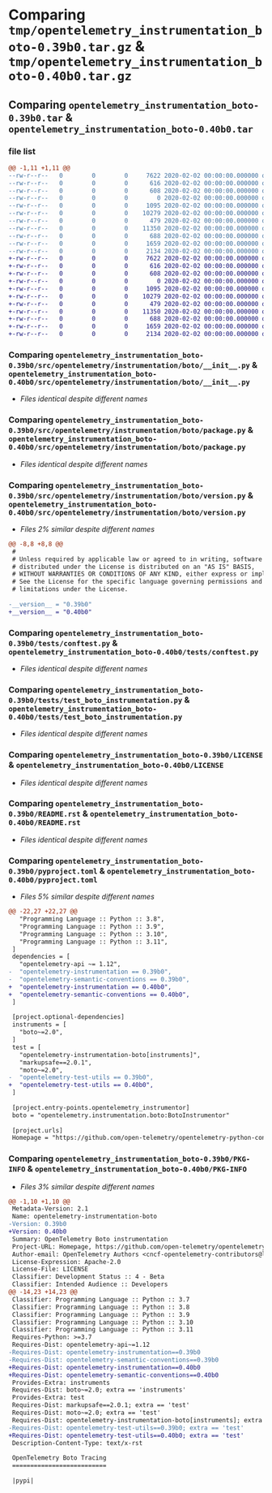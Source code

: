 # Comparing `tmp/opentelemetry_instrumentation_boto-0.39b0.tar.gz` & `tmp/opentelemetry_instrumentation_boto-0.40b0.tar.gz`

## Comparing `opentelemetry_instrumentation_boto-0.39b0.tar` & `opentelemetry_instrumentation_boto-0.40b0.tar`

### file list

```diff
@@ -1,11 +1,11 @@
--rw-r--r--   0        0        0     7622 2020-02-02 00:00:00.000000 opentelemetry_instrumentation_boto-0.39b0/src/opentelemetry/instrumentation/boto/__init__.py
--rw-r--r--   0        0        0      616 2020-02-02 00:00:00.000000 opentelemetry_instrumentation_boto-0.39b0/src/opentelemetry/instrumentation/boto/package.py
--rw-r--r--   0        0        0      608 2020-02-02 00:00:00.000000 opentelemetry_instrumentation_boto-0.39b0/src/opentelemetry/instrumentation/boto/version.py
--rw-r--r--   0        0        0        0 2020-02-02 00:00:00.000000 opentelemetry_instrumentation_boto-0.39b0/tests/__init__.py
--rw-r--r--   0        0        0     1095 2020-02-02 00:00:00.000000 opentelemetry_instrumentation_boto-0.39b0/tests/conftest.py
--rw-r--r--   0        0        0    10279 2020-02-02 00:00:00.000000 opentelemetry_instrumentation_boto-0.39b0/tests/test_boto_instrumentation.py
--rw-r--r--   0        0        0      479 2020-02-02 00:00:00.000000 opentelemetry_instrumentation_boto-0.39b0/.gitignore
--rw-r--r--   0        0        0    11350 2020-02-02 00:00:00.000000 opentelemetry_instrumentation_boto-0.39b0/LICENSE
--rw-r--r--   0        0        0      688 2020-02-02 00:00:00.000000 opentelemetry_instrumentation_boto-0.39b0/README.rst
--rw-r--r--   0        0        0     1659 2020-02-02 00:00:00.000000 opentelemetry_instrumentation_boto-0.39b0/pyproject.toml
--rw-r--r--   0        0        0     2134 2020-02-02 00:00:00.000000 opentelemetry_instrumentation_boto-0.39b0/PKG-INFO
+-rw-r--r--   0        0        0     7622 2020-02-02 00:00:00.000000 opentelemetry_instrumentation_boto-0.40b0/src/opentelemetry/instrumentation/boto/__init__.py
+-rw-r--r--   0        0        0      616 2020-02-02 00:00:00.000000 opentelemetry_instrumentation_boto-0.40b0/src/opentelemetry/instrumentation/boto/package.py
+-rw-r--r--   0        0        0      608 2020-02-02 00:00:00.000000 opentelemetry_instrumentation_boto-0.40b0/src/opentelemetry/instrumentation/boto/version.py
+-rw-r--r--   0        0        0        0 2020-02-02 00:00:00.000000 opentelemetry_instrumentation_boto-0.40b0/tests/__init__.py
+-rw-r--r--   0        0        0     1095 2020-02-02 00:00:00.000000 opentelemetry_instrumentation_boto-0.40b0/tests/conftest.py
+-rw-r--r--   0        0        0    10279 2020-02-02 00:00:00.000000 opentelemetry_instrumentation_boto-0.40b0/tests/test_boto_instrumentation.py
+-rw-r--r--   0        0        0      479 2020-02-02 00:00:00.000000 opentelemetry_instrumentation_boto-0.40b0/.gitignore
+-rw-r--r--   0        0        0    11350 2020-02-02 00:00:00.000000 opentelemetry_instrumentation_boto-0.40b0/LICENSE
+-rw-r--r--   0        0        0      688 2020-02-02 00:00:00.000000 opentelemetry_instrumentation_boto-0.40b0/README.rst
+-rw-r--r--   0        0        0     1659 2020-02-02 00:00:00.000000 opentelemetry_instrumentation_boto-0.40b0/pyproject.toml
+-rw-r--r--   0        0        0     2134 2020-02-02 00:00:00.000000 opentelemetry_instrumentation_boto-0.40b0/PKG-INFO
```

### Comparing `opentelemetry_instrumentation_boto-0.39b0/src/opentelemetry/instrumentation/boto/__init__.py` & `opentelemetry_instrumentation_boto-0.40b0/src/opentelemetry/instrumentation/boto/__init__.py`

 * *Files identical despite different names*

### Comparing `opentelemetry_instrumentation_boto-0.39b0/src/opentelemetry/instrumentation/boto/package.py` & `opentelemetry_instrumentation_boto-0.40b0/src/opentelemetry/instrumentation/boto/package.py`

 * *Files identical despite different names*

### Comparing `opentelemetry_instrumentation_boto-0.39b0/src/opentelemetry/instrumentation/boto/version.py` & `opentelemetry_instrumentation_boto-0.40b0/src/opentelemetry/instrumentation/boto/version.py`

 * *Files 2% similar despite different names*

```diff
@@ -8,8 +8,8 @@
 #
 # Unless required by applicable law or agreed to in writing, software
 # distributed under the License is distributed on an "AS IS" BASIS,
 # WITHOUT WARRANTIES OR CONDITIONS OF ANY KIND, either express or implied.
 # See the License for the specific language governing permissions and
 # limitations under the License.
 
-__version__ = "0.39b0"
+__version__ = "0.40b0"
```

### Comparing `opentelemetry_instrumentation_boto-0.39b0/tests/conftest.py` & `opentelemetry_instrumentation_boto-0.40b0/tests/conftest.py`

 * *Files identical despite different names*

### Comparing `opentelemetry_instrumentation_boto-0.39b0/tests/test_boto_instrumentation.py` & `opentelemetry_instrumentation_boto-0.40b0/tests/test_boto_instrumentation.py`

 * *Files identical despite different names*

### Comparing `opentelemetry_instrumentation_boto-0.39b0/LICENSE` & `opentelemetry_instrumentation_boto-0.40b0/LICENSE`

 * *Files identical despite different names*

### Comparing `opentelemetry_instrumentation_boto-0.39b0/README.rst` & `opentelemetry_instrumentation_boto-0.40b0/README.rst`

 * *Files identical despite different names*

### Comparing `opentelemetry_instrumentation_boto-0.39b0/pyproject.toml` & `opentelemetry_instrumentation_boto-0.40b0/pyproject.toml`

 * *Files 5% similar despite different names*

```diff
@@ -22,27 +22,27 @@
   "Programming Language :: Python :: 3.8",
   "Programming Language :: Python :: 3.9",
   "Programming Language :: Python :: 3.10",
   "Programming Language :: Python :: 3.11",
 ]
 dependencies = [
   "opentelemetry-api ~= 1.12",
-  "opentelemetry-instrumentation == 0.39b0",
-  "opentelemetry-semantic-conventions == 0.39b0",
+  "opentelemetry-instrumentation == 0.40b0",
+  "opentelemetry-semantic-conventions == 0.40b0",
 ]
 
 [project.optional-dependencies]
 instruments = [
   "boto~=2.0",
 ]
 test = [
   "opentelemetry-instrumentation-boto[instruments]",
   "markupsafe==2.0.1",
   "moto~=2.0",
-  "opentelemetry-test-utils == 0.39b0",
+  "opentelemetry-test-utils == 0.40b0",
 ]
 
 [project.entry-points.opentelemetry_instrumentor]
 boto = "opentelemetry.instrumentation.boto:BotoInstrumentor"
 
 [project.urls]
 Homepage = "https://github.com/open-telemetry/opentelemetry-python-contrib/tree/main/instrumentation/opentelemetry-instrumentation-boto"
```

### Comparing `opentelemetry_instrumentation_boto-0.39b0/PKG-INFO` & `opentelemetry_instrumentation_boto-0.40b0/PKG-INFO`

 * *Files 3% similar despite different names*

```diff
@@ -1,10 +1,10 @@
 Metadata-Version: 2.1
 Name: opentelemetry-instrumentation-boto
-Version: 0.39b0
+Version: 0.40b0
 Summary: OpenTelemetry Boto instrumentation
 Project-URL: Homepage, https://github.com/open-telemetry/opentelemetry-python-contrib/tree/main/instrumentation/opentelemetry-instrumentation-boto
 Author-email: OpenTelemetry Authors <cncf-opentelemetry-contributors@lists.cncf.io>
 License-Expression: Apache-2.0
 License-File: LICENSE
 Classifier: Development Status :: 4 - Beta
 Classifier: Intended Audience :: Developers
@@ -14,23 +14,23 @@
 Classifier: Programming Language :: Python :: 3.7
 Classifier: Programming Language :: Python :: 3.8
 Classifier: Programming Language :: Python :: 3.9
 Classifier: Programming Language :: Python :: 3.10
 Classifier: Programming Language :: Python :: 3.11
 Requires-Python: >=3.7
 Requires-Dist: opentelemetry-api~=1.12
-Requires-Dist: opentelemetry-instrumentation==0.39b0
-Requires-Dist: opentelemetry-semantic-conventions==0.39b0
+Requires-Dist: opentelemetry-instrumentation==0.40b0
+Requires-Dist: opentelemetry-semantic-conventions==0.40b0
 Provides-Extra: instruments
 Requires-Dist: boto~=2.0; extra == 'instruments'
 Provides-Extra: test
 Requires-Dist: markupsafe==2.0.1; extra == 'test'
 Requires-Dist: moto~=2.0; extra == 'test'
 Requires-Dist: opentelemetry-instrumentation-boto[instruments]; extra == 'test'
-Requires-Dist: opentelemetry-test-utils==0.39b0; extra == 'test'
+Requires-Dist: opentelemetry-test-utils==0.40b0; extra == 'test'
 Description-Content-Type: text/x-rst
 
 OpenTelemetry Boto Tracing
 ==========================
 
 |pypi|
```

